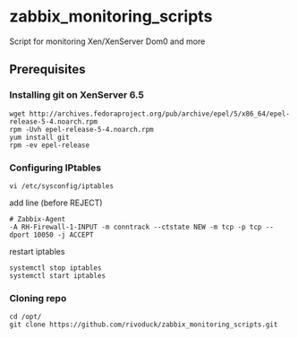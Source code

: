 # zabbix_monitoring_scripts
Script for monitoring Xen/XenServer Dom0 and more


## Prerequisites
### Installing git on XenServer 6.5

~~~~
wget http://archives.fedoraproject.org/pub/archive/epel/5/x86_64/epel-release-5-4.noarch.rpm
rpm -Uvh epel-release-5-4.noarch.rpm
yum install git
rpm -ev epel-release
~~~~

### Configuring IPtables

~~~~
vi /etc/sysconfig/iptables
~~~~
add line (before REJECT)
~~~~
# Zabbix-Agent
-A RH-Firewall-1-INPUT -m conntrack --ctstate NEW -m tcp -p tcp --dport 10050 -j ACCEPT
~~~~
restart iptables
~~~~
systemctl stop iptables
systemctl start iptables
~~~~

### Cloning repo
~~~~
cd /opt/
git clone https://github.com/rivoduck/zabbix_monitoring_scripts.git
~~~~
